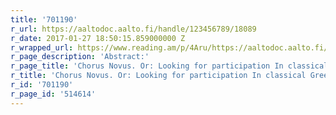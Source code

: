 ```yaml
---
title: '701190'
r_url: https://aaltodoc.aalto.fi/handle/123456789/18089
r_date: 2017-01-27 18:50:15.859000000 Z
r_wrapped_url: https://www.reading.am/p/4Aru/https://aaltodoc.aalto.fi/handle/123456789/18089
r_page_description: 'Abstract:'
r_page_title: 'Chorus Novus. Or: Looking for participation In classical Greece'
r_title: 'Chorus Novus. Or: Looking for participation In classical Greece'
r_id: '701190'
r_page_id: '514614'
---
```


